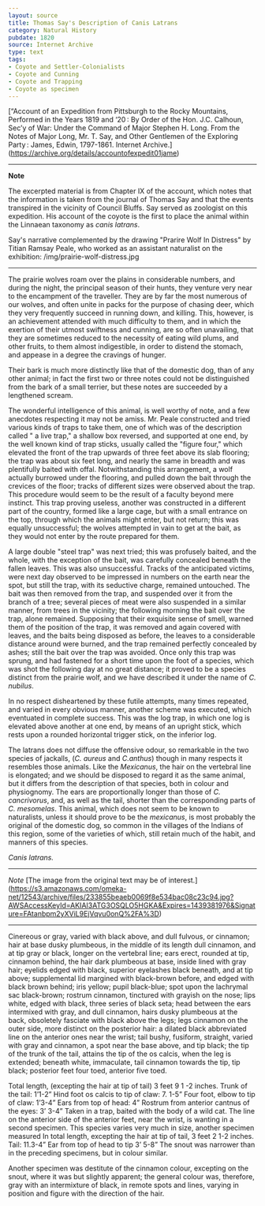 ```yaml
---
layout: source
title: Thomas Say's Description of Canis Latrans
category: Natural History
pubdate: 1820
source: Internet Archive
type: text
tags: 
- Coyote and Settler-Colonialists
- Coyote and Cunning
- Coyote and Trapping
- Coyote as specimen
---
```


[“Account of an Expedition from Pittsburgh to the Rocky Mountains, Performed in the Years 1819 and ‘20 : By Order of the Hon. J.C. Calhoun, Sec’y of War: Under the Command of Major Stephen H. Long. From the Notes of Major Long, Mr. T. Say, and Other Gentlemen of the Exploring Party : James, Edwin, 1797-1861. Internet Archive.] (https://archive.org/details/accountofexpedit01jame)
***
**Note**

The excerpted material is from Chapter IX of the account, which notes that the information is taken from the journal of Thomas Say and that the events transpired in the vicinity of Council Bluffs. Say served as zoologist on this expedition. His account of the coyote is the first to place the animal within the Linnaean taxonomy as *canis latrans*.

Say's narrative complemented by the drawing "Prarire Wolf In Distress" by Titian Ramsay Peale, who worked as an assistant naturalist on the exhibition: /img/prairie-wolf-distress.jpg

***

The prairie wolves roam over the plains in considerable numbers, and during the night, the principal season of their hunts, they venture very near to the encampment of the traveller. They are by far the most numerous of our wolves, and often unite in packs for the purpose of chasing deer, which they very frequently succeed in running down, and killing. This, however, is an achievement attended with much difficulty to them, and in which the exertion of their utmost swiftness and cunning, are so often unavailing, that they are sometimes reduced to the necessity of eating wild plums, and other fruits, to them almost indigestible, in order to distend the stomach, and appease in a degree the cravings of hunger.

Their bark is much more distinctly like that of the domestic dog, than of any other animal; in fact the first two or three notes could not be distinguished from the bark of a small terrier, but these notes are succeeded by a lengthened scream.

The wonderful intelligence of this animal, is well worthy of note, and a few anecdotes respecting it may not be amiss. Mr. Peale constructed and tried various kinds of traps to take them, one of which was of the description called " a live trap," a shallow box reversed, and supported at one end, by the well known kind of trap sticks, usually called the "figure four," which elevated the front of the trap upwards of three feet above its slab flooring; the trap was about six feet long, and nearly the same in breadth and was plentifully baited with offal. Notwithstanding this arrangement, a wolf actually burrowed under the flooring, and pulled down the bait through the crevices of the floor; tracks of different sizes were observed about the trap. This procedure would seem to be the result of a faculty beyond mere instinct. This trap proving useless, another was constructed in a different part of the country, formed like a large cage, but with a small entrance on the top, through which the animals might enter, but not return; this was equally unsuccessful; the wolves attempted in vain to get at the bait, as they would not enter by the route prepared for them.

A large double "steel trap" was next tried; this was profusely baited, and the whole, with the exception of the bait, was carefully concealed beneath the fallen leaves. This was also unsuccessful. Tracks of the anticipated victims, were next day observed to be impressed in numbers on the earth near the spot, but still the trap, with its seductive charge, remained untouched. The bait was then removed from the trap, and suspended over it from the branch of a tree; several pieces of meat were also suspended in a similar manner, from trees in the vicinity; the following morning the bait over the trap, alone remained. Supposing that their exquisite sense of smell, warned them of the position of the trap, it was removed and again covered with leaves, and the baits being disposed as before, the leaves to a considerable distance around were burned, and the trap remained perfectly concealed by ashes; still the bait over the trap was avoided. Once only this trap was sprung, and had fastened for a short time upon the foot of a species, which was shot the following day at no great distance; it proved to be a species distinct from the prairie wolf, and we have described it under the name of *C. nubilus*.

In no respect disheartened by these futile attempts, many times repeated, and varied in every obvious manner, another scheme was executed, which eventuated in complete success. This was the log trap, in which one log is elevated above another at one end, by means of an upright stick, which rests upon a rounded horizontal trigger stick, on the inferior log. 

The latrans does not diffuse the offensive odour, so remarkable in the two species of jackalls, (*C. aureus* and *C.anthus*) though in many respects it resembles those animals. Like the *Mexicanus*, the hair on the vertebral line is elongated; and we should be disposed to regard it as the same animal, but it differs from the description of that species, both in colour and physiognomy. The ears are proportionally longer than those of *C. cancrivorus*, and, as well as the tail, shorter than the corresponding parts of *C. mesomelas*. This animal, which does not seem to be known to naturalists, unless it should prove to be the *mexicanus*, is most probably the original of the domestic dog, so common in the villages of the Indians of this region, some of the varieties of which, still retain much of the habit, and manners of this species.


*Canis latrans.*
***
*Note*
[The image from the original text may be of interest.] (https://s3.amazonaws.com/omeka-net/12543/archive/files/233855beaeb0069f8e534bac08c23c94.jpg?AWSAccessKeyId=AKIAI3ATG3OSQLO5HGKA&Expires=1439381976&Signature=FAtanbpm2yXViL9EjVqvu0onQ%2FA%3D)
***
Cinereous or gray, varied with black above, and dull fulvous, or cinnamon; hair at base dusky plumbeous, in the middle of its length dull cinnamon, and at tip gray or black, longer on the vertebral line; ears erect, rounded at tip, cinnamon behind, the hair dark plumbeous
at base, inside lined with gray hair; eyelids edged with black, superior eyelashes black beneath, and at tip above; supplemental lid margined with black-brown before, and edged with black brown behind; iris yellow; pupil black-blue; spot upon the lachrymal sac black-brown; rostrum
cinnamon, tinctured with grayish on the nose; lips white, edged with black, three series of black seta; head between the ears intermixed with gray, and dull cinnamon, hairs dusky plumbeous at 
the back, obsoletely fasciate with black above the legs; legs cinnamon on the outer side, more distinct on the posterior hair: a dilated black abbreviated line on the anterior ones near the wrist; tail bushy, fusiform, straight, varied with gray and cinnamon, a spot near the base above, and
tip black; the tip of the trunk of the tail, attains the tip of the os calcis, when the leg is extended; beneath white, immaculate, tail cinnamon towards the tip, tip black; posterior feet four toed, anterior five toed.

Total length, (excepting the hair at tip of tail) 3 feet 9 1 -2 inches.
Trunk of the tail: 1’1-2”
Hind foot os calcis to tip of claw: 7. 1-5”
Four foot, elbow to tip of claw: 1’3-4”
Ears from top of head: 4”
Rostrum from anterior cantnus of the eyes: 3’ 3-4”
Taken in a trap, baited with the body of a wild cat.
The line on the anterior side of the anterior feet, near the wrist, is wanting
in a second specimen.
This species varies very much in size, another specimen measured
In total length, excepting the hair at tip of tail, 3 feet 2 1-2 inches.
Tail: 11.3-4”
Ear from top of head to tip 3’ 5-8”
The snout was narrower than in the preceding specimens, but in colour
similar.

Another specimen was destitute of the cinnamon colour, excepting on the snout, where it was but slightly apparent; the general colour was, therefore, gray with an intermixture of black, in remote spots and lines,  varying in position and figure with the direction of the hair.
